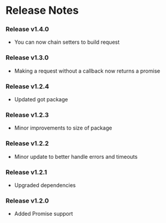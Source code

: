 # Release Notes

### Release v1.4.0

- You can now chain setters to build request

### Release v1.3.0

- Making a request without a callback now returns a promise

### Release v1.2.4

- Updated got package

### Release v1.2.3

- Minor improvements to size of package

### Release v1.2.2

- Minor update to better handle errors and timeouts

### Release v1.2.1

- Upgraded dependencies

### Release v1.2.0

- Added Promise support
